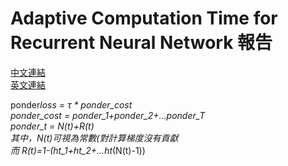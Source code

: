 # Adaptive Computation Time for Recurrent Neural Network 報告

[中文連結](https://toonnyy8.github.io/PPT/Adaptive-Computation-Time-for_Recurrent_Neural-Networks/index.html)  
[英文連結](https://toonnyy8.github.io/PPT/Adaptive-Computation-Time-for_Recurrent_Neural-Networks/index-en.html)

ponder*loss = τ \* ponder_cost  
ponder_cost = ponder_1+ponder_2+...ponder_T  
ponder_t = N(t)+R(t)  
其中，N(t)可視為常數(對計算梯度沒有貢獻  
而 R(t)=1-(ht_1+ht_2+...ht*(N(t)-1))
